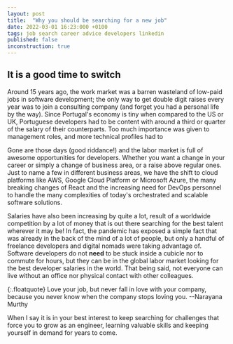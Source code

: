 ```yaml
---
layout: post
title:  "Why you should be searching for a new job"
date: 2022-03-01 16:23:000 +0100
tags: job search career advice developers linkedin
published: false
inconstruction: true
---
```


## It is a good time to switch

Around 15 years ago, the work market was a barren wasteland of low-paid jobs in software development; the only way to get double digit raises every year was to join a consulting company (and forget you had a personal life by the way). Since Portugal's economy is tiny when compared to the US or UK, Portuguese developers had to be content with around a third or quarter of the salary of their counterparts. Too much importance was given to management roles, and more technical profiles had to 

Gone are those days (good riddance!) and the labor market is full of awesome opportunities for developers. Whether you want a change in your career or simply a change of business area, or a raise above regular ones. Just to name a few in different business areas, we have the shift to cloud platforms like AWS, Google Cloud Platform or Microsoft Azure, the many breaking changes of React and the increasing need for DevOps personnel to handle the many complexities of today's orchestrated and scalable software solutions.

Salaries have also been increasing by quite a lot, result of a worldwide competition by a lot of money that is out there searching for the best talent wherever it may be! In fact, the pandemic has exposed a simple fact that was already in the back of the mind of a lot of people, but only a handful of freelance developers and digital nomads were taking advantage of. Software developers do not __need__ to be stuck inside a cubicle nor to commute for hours, but they can be in the global labor market looking for the best developer salaries in the world. That being said, not everyone can live without an office nor physical contact with other colleagues. 

{:.floatquote}
Love your job, but never fall in love with your company, because you never know when the company stops loving you.
--Narayana Murthy

When I say it is in your best interest to keep searching for challenges that force you to grow as an engineer, learning valuable skills and keeping yourself in demand for years to come. 







